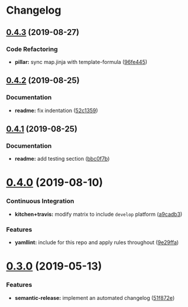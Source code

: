 # Changelog

## [0.4.3](https://github.com/saltstack-formulas/keepalived-formula/compare/v0.4.2...v0.4.3) (2019-08-27)


### Code Refactoring

* **pillar:** sync map.jinja with template-formula ([96fe445](https://github.com/saltstack-formulas/keepalived-formula/commit/96fe445))

## [0.4.2](https://github.com/saltstack-formulas/keepalived-formula/compare/v0.4.1...v0.4.2) (2019-08-25)


### Documentation

* **readme:** fix indentation ([52c1359](https://github.com/saltstack-formulas/keepalived-formula/commit/52c1359))

## [0.4.1](https://github.com/saltstack-formulas/keepalived-formula/compare/v0.4.0...v0.4.1) (2019-08-25)


### Documentation

* **readme:** add testing section ([bbc0f7b](https://github.com/saltstack-formulas/keepalived-formula/commit/bbc0f7b))

# [0.4.0](https://github.com/saltstack-formulas/keepalived-formula/compare/v0.3.0...v0.4.0) (2019-08-10)


### Continuous Integration

* **kitchen+travis:** modify matrix to include `develop` platform ([a9cadb3](https://github.com/saltstack-formulas/keepalived-formula/commit/a9cadb3))


### Features

* **yamllint:** include for this repo and apply rules throughout ([9e29ffa](https://github.com/saltstack-formulas/keepalived-formula/commit/9e29ffa))

# [0.3.0](https://github.com/saltstack-formulas/keepalived-formula/compare/v0.2.0...v0.3.0) (2019-05-13)


### Features

* **semantic-release:** implement an automated changelog ([51f872e](https://github.com/saltstack-formulas/keepalived-formula/commit/51f872e))
